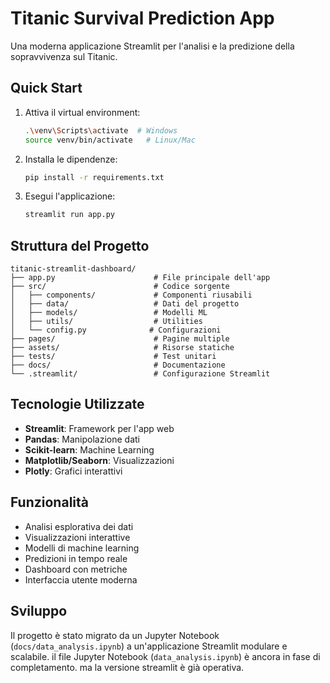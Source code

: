 # Titanic Survival Prediction App

Una moderna applicazione Streamlit per l'analisi e la predizione della sopravvivenza sul Titanic.

## Quick Start

1. Attiva il virtual environment:
   ```bash
   .\venv\Scripts\activate  # Windows
   source venv/bin/activate   # Linux/Mac
   ```

2. Installa le dipendenze:
   ```bash
   pip install -r requirements.txt
   ```

3. Esegui l'applicazione:
   ```bash
   streamlit run app.py
   ```

## Struttura del Progetto

```
titanic-streamlit-dashboard/
├── app.py                      # File principale dell'app
├── src/                        # Codice sorgente
│   ├── components/             # Componenti riusabili
│   ├── data/                   # Dati del progetto
│   ├── models/                 # Modelli ML
│   ├── utils/                  # Utilities
│   └── config.py              # Configurazioni
├── pages/                      # Pagine multiple
├── assets/                     # Risorse statiche
├── tests/                      # Test unitari
├── docs/                       # Documentazione
└── .streamlit/                 # Configurazione Streamlit
```

## Tecnologie Utilizzate

- **Streamlit**: Framework per l'app web
- **Pandas**: Manipolazione dati
- **Scikit-learn**: Machine Learning
- **Matplotlib/Seaborn**: Visualizzazioni
- **Plotly**: Grafici interattivi

## Funzionalità

- Analisi esplorativa dei dati
- Visualizzazioni interattive
- Modelli di machine learning
- Predizioni in tempo reale
- Dashboard con metriche
- Interfaccia utente moderna

## Sviluppo

Il progetto è stato migrato da un Jupyter Notebook (`docs/data_analysis.ipynb`) a un'applicazione Streamlit modulare e scalabile. il file Jupyter Notebook (`data_analysis.ipynb`) è ancora in fase di completamento. ma la versione streamlit è già operativa.
